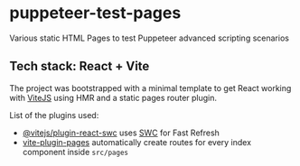 # puppeteer-test-pages

Various static HTML Pages to test Puppeteer advanced scripting scenarios

## Tech stack: React + Vite

The project was bootstrapped with a minimal template to get React working with [ViteJS](https://vitejs.dev/) using HMR and a static pages router plugin.

List of the plugins used:

-   [@vitejs/plugin-react-swc](https://github.com/vitejs/vite-plugin-react-swc) uses [SWC](https://swc.rs/) for Fast Refresh
-   [vite-plugin-pages](https://github.com/hannoeru/vite-plugin-pages) automatically create routes for every index component inside `src/pages`
